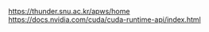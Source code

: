https://thunder.snu.ac.kr/apws/home    
https://docs.nvidia.com/cuda/cuda-runtime-api/index.html   
